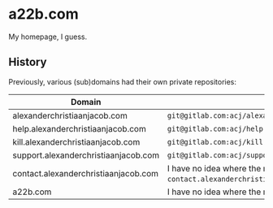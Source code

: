 # a22b.com

My homepage, I guess.

## History

Previously, various (sub)domains had their own private repositories:

| Domain                               | Repository                                                                                  |
|--------------------------------------|---------------------------------------------------------------------------------------------|
| alexanderchristiaanjacob.com         | `git@gitlab.com:acj/alexanderchristiaanjacob.com.git`                                       |
| help.alexanderchristiaanjacob.com    | `git@gitlab.com:acj/help.alexanderchristiaanjacob.com.git`                                  |
| kill.alexanderchristiaanjacob.com    | `git@gitlab.com:acj/kill.alexanderchristiaanjacob.com.git`                                  |
| support.alexanderchristiaanjacob.com | `git@gitlab.com:acj/support.alexanderchristiaanjacob.com.git`                               |
| contact.alexanderchristiaanjacob.com | I have no idea where the repository for `contact.alexanderchristiaanjacob.com` is (lolwut?) |
| a22b.com                             | I have no idea where the repository for `a22b.com` is (lolwut?)                             |
